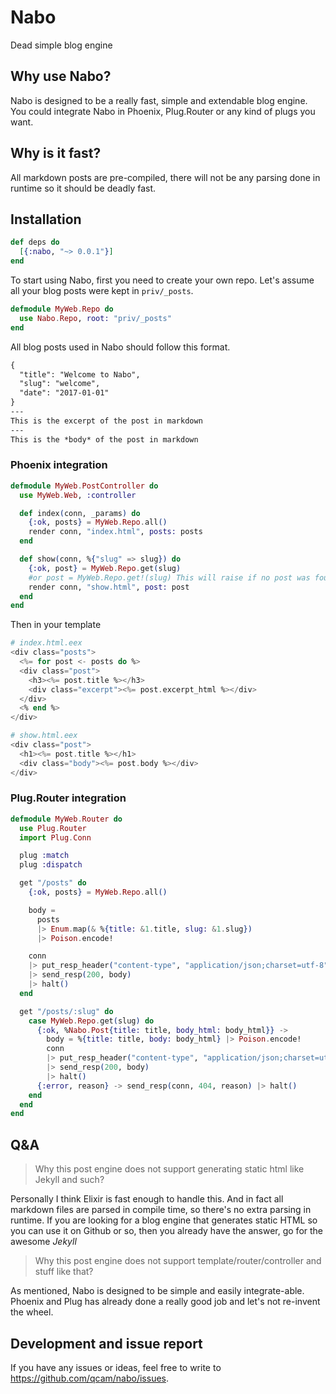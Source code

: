 # Nabo

Dead simple blog engine

## Why use Nabo?

Nabo is designed to be a really fast, simple and extendable blog engine. You could
integrate Nabo in Phoenix, Plug.Router or any kind of plugs you want.

## Why is it fast?

All markdown posts are pre-compiled, there will not be any parsing done in
runtime so it should be deadly fast.

## Installation

```elixir
def deps do
  [{:nabo, "~> 0.0.1"}]
end
```

To start using Nabo, first you need to create your own repo. Let's assume all
your blog posts were kept in `priv/_posts`.

```elixir
defmodule MyWeb.Repo do
  use Nabo.Repo, root: "priv/_posts"
end
```

All blog posts used in Nabo should follow this format.

```md
{
  "title": "Welcome to Nabo",
  "slug": "welcome",
  "date": "2017-01-01"
}
---
This is the excerpt of the post in markdown
---
This is the *body* of the post in markdown
```

### Phoenix integration

```elixir
defmodule MyWeb.PostController do
  use MyWeb.Web, :controller

  def index(conn, _params) do
    {:ok, posts} = MyWeb.Repo.all()
    render conn, "index.html", posts: posts
  end

  def show(conn, %{"slug" => slug}) do
    {:ok, post} = MyWeb.Repo.get(slug)
    #or post = MyWeb.Repo.get!(slug) This will raise if no post was found
    render conn, "show.html", post: post
  end
end
```

Then in your template

```elixir
# index.html.eex
<div class="posts">
  <%= for post <- posts do %>
  <div class="post">
    <h3><%= post.title %></h3>
    <div class="excerpt"><%= post.excerpt_html %></div>
  </div>
  <% end %>
</div>
```

```elixir
# show.html.eex
<div class="post">
  <h1><%= post.title %></h1>
  <div class="body"><%= post.body %></div>
</div>
```

### Plug.Router integration

```elixir
defmodule MyWeb.Router do
  use Plug.Router
  import Plug.Conn

  plug :match
  plug :dispatch

  get "/posts" do
    {:ok, posts} = MyWeb.Repo.all()

    body =
      posts
      |> Enum.map(& %{title: &1.title, slug: &1.slug})
      |> Poison.encode!

    conn
    |> put_resp_header("content-type", "application/json;charset=utf-8")
    |> send_resp(200, body)
    |> halt()
  end

  get "/posts/:slug" do
    case MyWeb.Repo.get(slug) do
      {:ok, %Nabo.Post{title: title, body_html: body_html}} ->
        body = %{title: title, body: body_html} |> Poison.encode!
        conn
        |> put_resp_header("content-type", "application/json;charset=utf-8")
        |> send_resp(200, body)
        |> halt()
      {:error, reason} -> send_resp(conn, 404, reason) |> halt()
    end
  end
end
```

## Q&A

> Why this post engine does not support generating static html like Jekyll and
> such?

Personally I think Elixir is fast enough to handle this. And in fact all
markdown files are parsed in compile time, so there's no extra parsing in
runtime. If you are looking for a blog engine that generates static HTML so you
can use it on Github or so, then you already have the answer, go for the awesome
*Jekyll*

> Why this post engine does not support template/router/controller and stuff like that?

As mentioned, Nabo is designed to be simple and easily integrate-able. Phoenix
and Plug has already done a really good job and let's not re-invent the wheel.

## Development and issue report

If you have any issues or ideas, feel free to write to https://github.com/qcam/nabo/issues.

